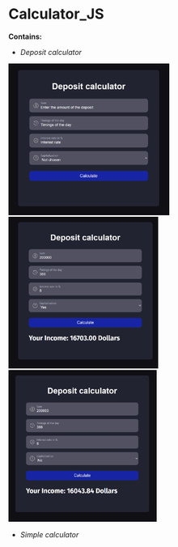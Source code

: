 # Calculator_JS
**Contains:**
- *Deposit calculator*

<img src="/Deposit_calculator/img/when%20loading.png" title="when loading" height="300px"/> <img src="/Deposit_calculator/img/isCapitalYes.png" title="isCapitalYes" height="300px"/> <img src="/Deposit_calculator/img/isCapitalNo.png" title="isCapitalNo" height="300px"/>

- *Simple calculator*
